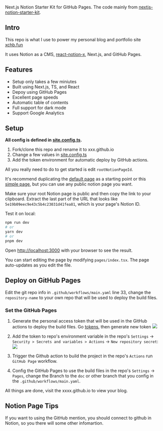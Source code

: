 Next.js Notion Starter Kit for GitHub Pages. The code mainly from [nextjs-notion-starter-kit](https://github.com/transitive-bullshit/nextjs-notion-starter-kit).

## Intro

This repo is what I use to power my personal blog and portfolio site [xchb.fun](https://xchb.fun)

It uses Notion as a CMS, [react-notion-x](https://github.com/NotionX/react-notion-x), Next.js, and GitHub Pages.

## Features

- Setup only takes a few miniutes
- Built using Next.js, TS, and React
- Depoy using GitHub Pages
- Excellent page speeds
- Automatic table of contents
- Full support for dark mode
- Support Google Analytics

## Setup

**All config is defined in [site.config.ts](https://github.com/tiodot/do-not-evil.github.io/blob/main/site.config.ts).**

1. Fork/clone this repo and rename it to xxx.github.io
2. Change a few values in [site.config.ts](https://github.com/tiodot/do-not-evil.github.io/blob/main/site.config.ts)
3. Add the token environment for automatic deploy by GitHub actions.

All you really need to do to get started is edit `rootNotionPageId`.

It's recommend duplicating the [default page](https://notion.so/7875426197cf461698809def95960ebf) as a starting point or this [simple page](https://tiodot.notion.site/5e19b09eec9e43c5b4c23031d41fea81?v=5f5df1b8cdfd4fd49aaed82dc8241fe3), but you can use any public notion page you want.

Make sure your root Notion page is public and then copy the link to your clipboard. Extract the last part of the URL that looks like `5e19b09eec9e43c5b4c23031d41fea81`, which is your page's Notion ID.

Test it on local:

```bash
npm run dev
# or
yarn dev
# or
pnpm dev
```

Open [http://localhost:3000](http://localhost:3000) with your browser to see the result.

You can start editing the page by modifying `pages/index.tsx`. The page auto-updates as you edit the file.

## Deploy on GitHub Pages

Edit the git repo info in `.github/workflows/main.yaml` line 33, change the `repository-name` to your own repo that will be used to deploy the build files.

### Set the GitHub Pages

1. Generate the personal access token that will be used in the GitHub actions to deploy the build files. Go [tokens](https://github.com/settings/tokens), then generate new token
   ![](https://cdn.jsdelivr.net/gh/tiodot/oss@main/20230227104428_rec_.gif)

2. Add the token to repo's environment variable in the repo's `Settings` -> `Security > Secrets and variables > Actions` -> `New repository secret`:
   ![](https://cdn.jsdelivr.net/gh/tiodot/oss@main/XUVewI.jpg)

3. Trigger the Github action to build the project in the repo's `Actions` run `GitHub Page` workflow.

4. Config the GitHub Pages to use the build files in the repo's `Settings` -> `Pages`, change the Branch to the `doc` or other branch that you config in the `.github/workflows/main.yaml`.

All things are done, visit the xxxx.github.io to view your blog.

## Notion Page Tips

If you want to using the GitHub mention, you should connect to github in Notion, so you there will some other infomartion.
